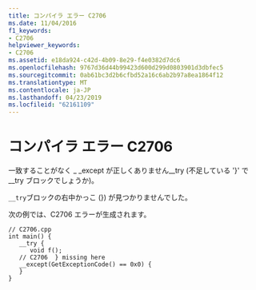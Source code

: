 ```yaml
---
title: コンパイラ エラー C2706
ms.date: 11/04/2016
f1_keywords:
- C2706
helpviewer_keywords:
- C2706
ms.assetid: e18da924-c42d-4b09-8e29-f4e0382d7dc6
ms.openlocfilehash: 9767d36d44b99423d600d299d0803901d3dbfec5
ms.sourcegitcommit: 0ab61bc3d2b6cfbd52a16c6ab2b97a8ea1864f12
ms.translationtype: MT
ms.contentlocale: ja-JP
ms.lasthandoff: 04/23/2019
ms.locfileid: "62161109"
---
```

# <a name="compiler-error-c2706"></a>コンパイラ エラー C2706

一致することがなく _ _except が正しくありません\__try (不足している '}' で\__try ブロックでしょうか)。

`__try`ブロックの右中かっこ (}) が見つかりませんでした。

次の例では、C2706 エラーが生成されます。

```
// C2706.cpp
int main() {
   __try {
      void f();
   // C2706  } missing here
   __except(GetExceptionCode() == 0x0) {
   }
}
```